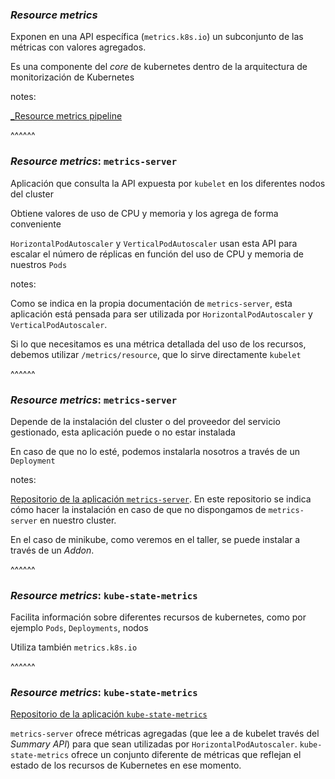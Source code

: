 ### _Resource metrics_

Exponen en una API específica (`metrics.k8s.io`) un subconjunto de las métricas 
con valores agregados.

Es una componente del _core_ de kubernetes dentro de la arquitectura de monitorización
de Kubernetes 

notes:

[_Resource metrics pipeline](https://kubernetes.io/docs/tasks/debug-application-cluster/resource-usage-monitoring/#resource-metrics-pipeline)



^^^^^^

### _Resource metrics_: `metrics-server`

Aplicación que consulta la API expuesta por `kubelet` en los diferentes nodos del
cluster

Obtiene valores de uso de CPU y memoria y los agrega de forma conveniente

`HorizontalPodAutoscaler` y `VerticalPodAutoscaler` usan esta API para escalar 
el número de réplicas en función del uso de CPU y memoria de nuestros `Pods`

notes:

Como se indica en la propia documentación de `metrics-server`, esta aplicación está
pensada para ser utilizada por `HorizontalPodAutoscaler` y `VerticalPodAutoscaler`.

Si lo que necesitamos es una métrica detallada del uso de los recursos, debemos
utilizar `/metrics/resource`, que lo sirve directamente `kubelet`

^^^^^^

### _Resource metrics_: `metrics-server`

Depende de la instalación del cluster o del proveedor del servicio gestionado,
esta aplicación puede o no estar instalada

En caso de que no lo esté, podemos instalarla nosotros a través de un `Deployment`

notes:

[Repositorio de la aplicación `metrics-server`](https://github.com/kubernetes-sigs/metrics-server).
En este repositorio se indica cómo hacer la instalación en caso de que no dispongamos
de `metrics-server` en nuestro cluster.

En el caso de minikube, como veremos en el taller, se puede instalar a través de un
_Addon_.

^^^^^^

### _Resource metrics_: `kube-state-metrics`

Facilita información sobre diferentes recursos de kubernetes, como por ejemplo
`Pods`, `Deployments`, nodos

Utiliza también `metrics.k8s.io`

^^^^^^

### _Resource metrics_: `kube-state-metrics`


[Repositorio de la aplicación `kube-state-metrics`](https://github.com/kubernetes/kube-state-metrics)


`metrics-server` ofrece métricas agregadas (que lee a de kubelet través del _Summary API_)
para que sean utilizadas por `HorizontalPodAutoscaler`. `kube-state-metrics` ofrece
un conjunto diferente de métricas que reflejan el estado de los recursos de Kubernetes
en ese momento.
